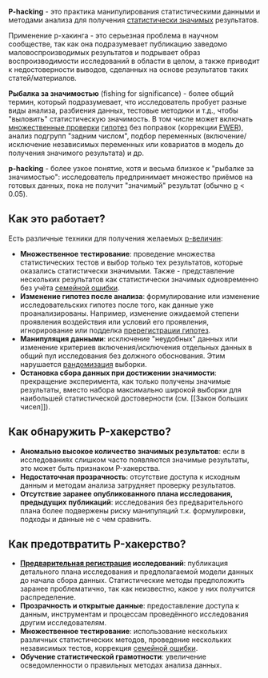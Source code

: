**P-hacking** - это практика манипулирования статистическими данными и методами анализа для получения [статистически значимых](Статистические%20методы/P-значение%20в%20статистике) результатов.

Применение p-хакинга - это серьезная проблема в научном сообществе, так как она подразумевает публикацию заведомо маловоспроизводимых результатов и подрывает образ воспроизводимости исследований в области в целом, а также приводит к недостоверности выводов, сделанных на основе результатов таких статей/материалов.

**Рыбалка за значимостью** (fishing for significance) - более общий термин, который подразумевает, что исследователь пробует разные виды анализа, разбиения данных, тестовые методики и т.д., чтобы "выловить" статистическую значимость. В том числе  может включать [множественные проверки](Статистические%20методы/Семейная%20ошибка%20(FWER)) [гипотез](Статистические%20методы/Статистическая%20гипотеза) без поправок (коррекции [FWER](Статистические%20методы/Семейная%20ошибка%20(FWER))), анализ подгрупп "задним числом", подбор переменных (включение/исключение независимых переменных или ковариатов в модель до получения значимого результата) и др.

**p-hacking** - более узкое понятие, хотя и весьма близкое к "рыбалке за значимостью": исследователь предпринимает множество приёмов на готовых данных, пока не получит "значимый" результат (обычно [p](Статистические%20методы/P-значение%20в%20статистике) < 0.05).

## Как это работает?

Есть различные техники для получения желаемых [p-величин](Статистические%20методы/P-значение%20в%20статистике):

- **Множественное тестирование**: проведение множества статистических тестов и выбор только тех результатов, которые оказались статистически значимыми. Также - представление нескольких результатов как статистически значимых одновременно без учёта [семейной ошибки](Статистические%20методы/Семейная%20ошибка%20(FWER)).
- **Изменение гипотез после анализа**: формулирование или изменение исследовательских гипотез после того, как данные уже проанализированы. Например, изменение ожидаемой степени проявления воздействия или условий его проявления, игнорирование или подделка [пререгистрации гипотез](Предварительная%20регистрация).
- **Манипуляция данными**: исключение "неудобных" данных или изменение критериев включения/исключения отдельных данных в общий пул исследования без должного обоснования. Этим нарушается [рандомизация](в%20работе/Рандомизация%20(случайное%20распределение)) выборки.
- **Остановка сбора данных при достижении значимости**: прекращение эксперимента, как только получены значимые результаты, вместо набора максимально широкой выборки для наибольшей статистической достоверности (см. [[Закон больших чисел]]).

## Как обнаружить P-хакерство?

- **Аномально высокое количество значимых результатов**: если в исследованиях слишком часто появляются значимые результаты, это может быть признаком P-хакерства.
- **Недостаточная прозрачность**: отсутствие доступа к исходным данным и методам анализа затрудняет проверку результатов.
- **Отсутствие заранее опубликованного плана исследования, предыдущих публикаций**: исследования без предварительного плана более подвержены риску манипуляций т.к. формулировки, подходы и данные не с чем сравнить.

## Как предотвратить P-хакерство?

- **[Предварительная регистрация](Предварительная%20регистрация) исследований**: публикация детального плана исследования и предполагаемой модели данных до начала сбора данных. Статистические методы предположить заранее проблематично, так как неизвестно, какое у них получится распределение.
- **Прозрачность и открытые данные**: предоставление доступа к данным, инструментам и процессам проведённого исследования другим исследователям.
- **Множественное тестирование**: использование нескольких различных статистических методов, проведение нескольких независимых тестов, коррекция [семейной ошибки](Статистические%20методы/Семейная%20ошибка%20(FWER)).
- **Обучение статистической грамотности**: увеличение осведомленности о правильных методах анализа данных.